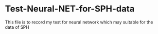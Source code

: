# Test-Neural-NET-for-SPH-data
This file is to record my test for neural network which may suitable for the data of SPH
